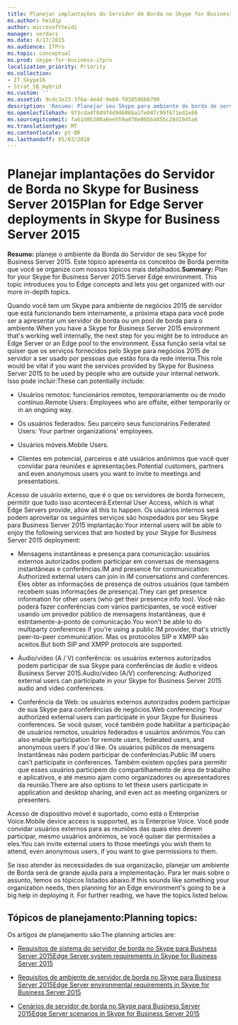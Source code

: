 ```yaml
---
title: Planejar implantações do Servidor de Borda no Skype for Business Server 2015
ms.author: heidip
author: microsoftheidi
manager: serdars
ms.date: 8/17/2015
ms.audience: ITPro
ms.topic: conceptual
ms.prod: skype-for-business-itpro
localization_priority: Priority
ms.collection:
- IT_Skype16
- Strat_SB_Hybrid
ms.custom: ''
ms.assetid: 9cdc3e23-3f6a-4e4d-9e04-f038596b6700
description: 'Resumo: Planejar seu Skype para ambiente de borda de servidor do Business Server 2015. Este tópico apresenta conceitos de borda e permite que você organize-se com nossos tópicos mais aprofundados.'
ms.openlocfilehash: 973cda4f049f4d9d606ba1fe047c99f671ed2e86
ms.sourcegitcommit: fa61d0b380a6ee559ad78e06bba85bc28d1045a6
ms.translationtype: MT
ms.contentlocale: pt-BR
ms.lasthandoff: 05/03/2018
---
```

# <a name="plan-for-edge-server-deployments-in-skype-for-business-server-2015"></a><span data-ttu-id="78792-104">Planejar implantações do Servidor de Borda no Skype for Business Server 2015</span><span class="sxs-lookup"><span data-stu-id="78792-104">Plan for Edge Server deployments in Skype for Business Server 2015</span></span>
 
<span data-ttu-id="78792-p102">**Resumo:** planeje o ambiente da Borda do Servidor de seu Skype for Business Server 2015. Este tópico apresenta os conceitos de Borda permite que você se organize com nossos tópicos mais detalhados.</span><span class="sxs-lookup"><span data-stu-id="78792-p102">**Summary:** Plan for your Skype for Business Server 2015 Server Edge environment. This topic introduces you to Edge concepts and lets you get organized with our more in-depth topics.</span></span>
  
<span data-ttu-id="78792-107">Quando você tem um Skype para ambiente de negócios 2015 de servidor que está funcionando bem internamente, a próxima etapa para você pode ser a apresentar um servidor de borda ou um pool de borda para o ambiente.</span><span class="sxs-lookup"><span data-stu-id="78792-107">When you have a Skype for Business Server 2015 environment that's working well internally, the next step for you might be to introduce an Edge Server or an Edge pool to the environment.</span></span> <span data-ttu-id="78792-108">Essa função seria vital se quiser que os serviços fornecidos pelo Skype para negócios 2015 de servidor a ser usado por pessoas que estão fora da rede interna.</span><span class="sxs-lookup"><span data-stu-id="78792-108">This role would be vital if you want the services provided by Skype for Business Server 2015 to be used by people who are outside your internal network.</span></span> <span data-ttu-id="78792-109">Isso pode incluir:</span><span class="sxs-lookup"><span data-stu-id="78792-109">These can potentially include:</span></span>
  
- <span data-ttu-id="78792-110">Usuários remotos: funcionários remotos, temporariamente ou de modo contínuo.</span><span class="sxs-lookup"><span data-stu-id="78792-110">Remote Users: Employees who are offsite, either temporarily or in an ongoing way.</span></span>
    
- <span data-ttu-id="78792-111">Os usuários federados: Seu parceiro seus funcionários.</span><span class="sxs-lookup"><span data-stu-id="78792-111">Federated Users: Your partner organizations' employees.</span></span>
    
- <span data-ttu-id="78792-112">Usuários móveis.</span><span class="sxs-lookup"><span data-stu-id="78792-112">Mobile Users.</span></span>
    
- <span data-ttu-id="78792-113">Clientes em potencial, parceiros e até usuários anônimos que você quer convidar para reuniões e apresentações.</span><span class="sxs-lookup"><span data-stu-id="78792-113">Potential customers, partners and even anonymous users you want to invite to meetings and presentations.</span></span>
    
<span data-ttu-id="78792-114">Acesso de usuário externo, que é o que os servidores de borda fornecem, permitir que tudo isso acontecerá.</span><span class="sxs-lookup"><span data-stu-id="78792-114">External User Access, which is what Edge Servers provide, allow all this to happen.</span></span> <span data-ttu-id="78792-115">Os usuários internos será podem aproveitar os seguintes serviços são hospedados por seu Skype para Business Server 2015 implantação:</span><span class="sxs-lookup"><span data-stu-id="78792-115">Your internal users will be able to enjoy the following services that are hosted by your Skype for Business Server 2015 deployment:</span></span>
  
- <span data-ttu-id="78792-116">Mensagens instantâneas e presença para comunicação: usuários externos autorizados podem participar em conversas de mensagens instantâneas e conferências.</span><span class="sxs-lookup"><span data-stu-id="78792-116">IM and presence for communication: Authorized external users can join in IM conversations and conferences.</span></span> <span data-ttu-id="78792-117">Eles obter as informações de presença de outros usuários (que também recebem suas informações de presença).</span><span class="sxs-lookup"><span data-stu-id="78792-117">They can get presence information for other users (who get their presence info too).</span></span> <span data-ttu-id="78792-118">Você não poderá fazer conferências com vários participantes, se você estiver usando um provedor público de mensagens Instantâneas, que é estritamente-a-ponto de comunicação.</span><span class="sxs-lookup"><span data-stu-id="78792-118">You won't be able to do multiparty conferences if you're using a public IM provider, that's strictly peer-to-peer communication.</span></span> <span data-ttu-id="78792-119">Mas os protocolos SIP e XMPP são aceitos.</span><span class="sxs-lookup"><span data-stu-id="78792-119">But both SIP and XMPP protocols are supported.</span></span>
    
- <span data-ttu-id="78792-120">Áudio/vídeo (A / V) conferência: os usuários externos autorizados podem participar de sua Skype para conferências de áudio e vídeos Business Server 2015.</span><span class="sxs-lookup"><span data-stu-id="78792-120">Audio/video (A/V) conferencing: Authorized external users can participate in your Skype for Business Server 2015 audio and video conferences.</span></span>
    
- <span data-ttu-id="78792-121">Conferência da Web: os usuários externos autorizados podem participar de sua Skype para conferências de negócios.</span><span class="sxs-lookup"><span data-stu-id="78792-121">Web conferencing: Your authorized external users can participate in your Skype for Business conferences.</span></span> <span data-ttu-id="78792-122">Se você quiser, você também pode habilitar a participação de usuários remotos, usuários federados e usuários anônimos.</span><span class="sxs-lookup"><span data-stu-id="78792-122">You can also enable participation for remote users, federated users, and anonymous users if you'd like.</span></span> <span data-ttu-id="78792-123">Os usuários públicos de mensagens Instantâneas não podem participar de conferências.</span><span class="sxs-lookup"><span data-stu-id="78792-123">Public IM users can't participate in conferences.</span></span> <span data-ttu-id="78792-124">Também existem opções para permitir que esses usuários participem do compartilhamento de área de trabalho e aplicativos, e até mesmo ajam como organizadores ou apresentadores da reunião.</span><span class="sxs-lookup"><span data-stu-id="78792-124">There are also options to let these users participate in application and desktop sharing, and even act as meeting organizers or presenters.</span></span>
    
<span data-ttu-id="78792-125">Acesso de dispositivo móvel é suportado, como está o Enterprise Voice.</span><span class="sxs-lookup"><span data-stu-id="78792-125">Mobile device access is supported, as is Enterprise Voice.</span></span> <span data-ttu-id="78792-126">Você pode convidar usuários externos para as reuniões das quais eles devem participar, mesmo usuários anônimos, se você quiser dar permissões a eles.</span><span class="sxs-lookup"><span data-stu-id="78792-126">You can invite external users to those meetings you wish them to attend, even anonymous users, if you want to give permissions to them.</span></span>
  
<span data-ttu-id="78792-p108">Se isso atender às necessidades de sua organização, planejar um ambiente de Borda será de grande ajuda para a implementação. Para ler mais sobre o assunto, temos os tópicos listados abaixo.</span><span class="sxs-lookup"><span data-stu-id="78792-p108">If this sounds like something your organization needs, then planning for an Edge environment's going to be a big help in deploying it. For further reading, we have the topics listed below.</span></span>
  
## <a name="planning-topics"></a><span data-ttu-id="78792-129">Tópicos de planejamento:</span><span class="sxs-lookup"><span data-stu-id="78792-129">Planning topics:</span></span>

<span data-ttu-id="78792-130">Os artigos de planejamento são:</span><span class="sxs-lookup"><span data-stu-id="78792-130">The planning articles are:</span></span>
  
- [<span data-ttu-id="78792-131">Requisitos de sistema do servidor de borda no Skype para Business Server 2015</span><span class="sxs-lookup"><span data-stu-id="78792-131">Edge Server system requirements in Skype for Business Server 2015</span></span>](system-requirements.md)
    
- [<span data-ttu-id="78792-132">Requisitos de ambiente de servidor de borda no Skype para Business Server 2015</span><span class="sxs-lookup"><span data-stu-id="78792-132">Edge Server environmental requirements in Skype for Business Server 2015</span></span>](edge-environmental-requirements.md)
    
- [<span data-ttu-id="78792-133">Cenários de servidor de borda no Skype para Business Server 2015</span><span class="sxs-lookup"><span data-stu-id="78792-133">Edge Server scenarios in Skype for Business Server 2015</span></span>](scenarios.md)
    

